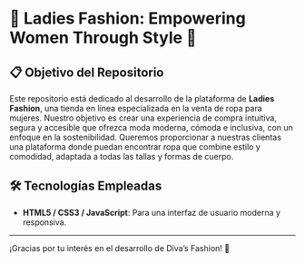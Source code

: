 # 🎀 Ladies Fashion: Empowering Women Through Style 🎀

## 📋 Objetivo del Repositorio

Este repositorio está dedicado al desarrollo de la plataforma de **Ladies Fashion**, una tienda en línea especializada en la venta de ropa para mujeres. Nuestro objetivo es crear una experiencia de compra intuitiva, segura y accesible que ofrezca moda moderna, cómoda e inclusiva, con un enfoque en la sostenibilidad. Queremos proporcionar a nuestras clientas una plataforma donde puedan encontrar ropa que combine estilo y comodidad, adaptada a todas las tallas y formas de cuerpo.

## 🛠️ Tecnologías Empleadas

- **HTML5 / CSS3 / JavaScript**: Para una interfaz de usuario moderna y responsiva.
---

¡Gracias por tu interés en el desarrollo de Diva’s Fashion! 🎉
